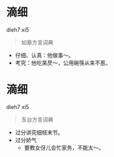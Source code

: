 # 滴细
dieh7 xi5
> 如皋方言词典
- 仔细、认真：他做事～。
- 考究：他吃杲昃～，公用碗筷从来不惹。

# 滴细
dieh7 xi5
> 东台方言词典
- 过分讲究细枝末节。
- 过分娇气
  - 要教女伢儿会忙家务，不能太～。
